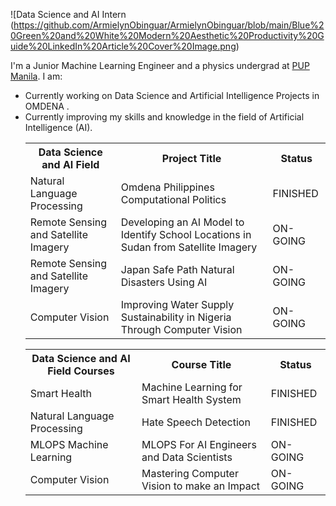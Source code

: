 

![Data Science and AI Intern (https://github.com/ArmielynObinguar/ArmielynObinguar/blob/main/Blue%20Green%20and%20White%20Modern%20Aesthetic%20Productivity%20Guide%20LinkedIn%20Article%20Cover%20Image.png)


<p>I'm a Junior Machine Learning Engineer  and a physics undergrad at <a href="https://www.pup.edu.ph/">PUP Manila</a>. I am:</p>
<ul>
  <li>Currently working on Data Science and Artificial Intelligence Projects in OMDENA .</li>
  <li>Currently improving my skills and knowledge in the field of Artificial Intelligence (AI).</li>
  




<table>
  <tr>
    <th>Data Science and AI Field</th>
    <th>Project Title</th>
    <th>Status</th>
  </tr>
  <tr>
    <td>Natural Language Processing </td>
    <td> Omdena Philippines Computational Politics </td>
    <td>FINISHED</td>
  </tr>
  <tr>
    <td>Remote Sensing and Satellite Imagery</td>
    <td>Developing an AI Model to Identify School Locations in Sudan from Satellite Imagery</td>
    <td>ON-GOING</td>
  </tr>
   <td>Remote Sensing and Satellite Imagery</td>
    <td>Japan Safe Path Natural Disasters Using AI</td>
    <td>ON-GOING</td>
  </tr>
   </tr>
   <td>Computer Vision</td>
    <td>Improving Water Supply Sustainability in Nigeria Through Computer Vision</td>
    <td>ON-GOING</td>
  </tr>
</table>

<table>
  <tr>
    <th>Data Science and AI Field Courses</th>
    <th>Course Title</th>
    <th>Status</th>
  </tr>
  <tr>
    <td>Smart Health </td>
    <td> Machine Learning for Smart Health System </td>
    <td>FINISHED</td>
  </tr>
  <tr>
    <td>Natural Language Processing</td>
    <td>Hate Speech Detection</td>
    <td>FINISHED</td>
  </tr>
   <td>MLOPS Machine Learning</td>
    <td>MLOPS For AI Engineers and Data Scientists</td>
    <td>ON-GOING</td>
  </tr>
   </tr>
   <td>Computer Vision</td>
    <td>Mastering Computer Vision to make an Impact</td>
    <td>ON-GOING</td>
  </tr>
</table>

